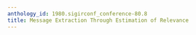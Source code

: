 ```yaml
---
anthology_id: 1980.sigirconf_conference-80.8
title: Message Extraction Through Estimation of Relevance
---
```

